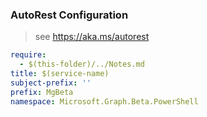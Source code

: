 ### AutoRest Configuration

> see https://aka.ms/autorest

``` yaml
require:
  - $(this-folder)/../Notes.md
title: $(service-name)
subject-prefix: ''
prefix: MgBeta
namespace: Microsoft.Graph.Beta.PowerShell
```
